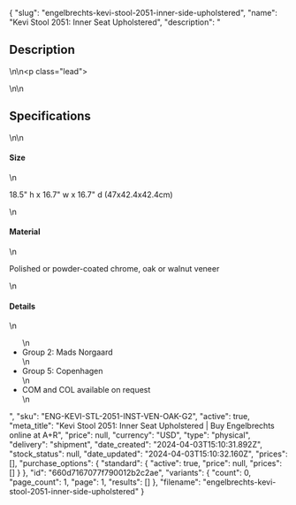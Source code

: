 {
  "slug": "engelbrechts-kevi-stool-2051-inner-side-upholstered",
  "name": "Kevi Stool 2051: Inner Seat Upholstered",
  "description": "<h2>Description</h2>\n<!-- split -->\n<p class=\"lead\"> </p>\n<!-- split -->\n<h2>Specifications</h2>\n<!-- split -->\n<h4>Size</h4>\n<p>18.5\" h x 16.7\" w x 16.7\" d (47x42.4x42.4cm)</p>\n<h4>Material</h4>\n<p>Polished or powder-coated chrome, oak or walnut veneer </p>\n<h4>Details</h4>\n<ul>\n<li>Group 2: Mads Norgaard</li>\n<li>Group 5: Copenhagen</li>\n<li>COM and COL available on request</li>\n</ul>",
  "sku": "ENG-KEVI-STL-2051-INST-VEN-OAK-G2",
  "active": true,
  "meta_title": "Kevi Stool 2051: Inner Seat Upholstered | Buy Engelbrechts online at A+R",
  "price": null,
  "currency": "USD",
  "type": "physical",
  "delivery": "shipment",
  "date_created": "2024-04-03T15:10:31.892Z",
  "stock_status": null,
  "date_updated": "2024-04-03T15:10:32.160Z",
  "prices": [],
  "purchase_options": {
    "standard": {
      "active": true,
      "price": null,
      "prices": []
    }
  },
  "id": "660d7167077f790012b2c2ae",
  "variants": {
    "count": 0,
    "page_count": 1,
    "page": 1,
    "results": []
  },
  "filename": "engelbrechts-kevi-stool-2051-inner-side-upholstered"
}